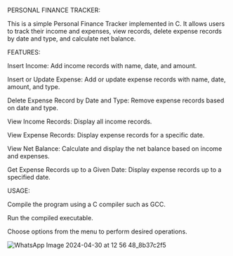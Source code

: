 PERSONAL FINANCE TRACKER:

This is a simple Personal Finance Tracker implemented in C. It allows users to track their income and expenses, view records, delete expense records by date and type, and calculate net balance.

FEATURES:

Insert Income: Add income records with name, date, and amount.

Insert or Update Expense: Add or update expense records with name, date, amount, and type.

Delete Expense Record by Date and Type: Remove expense records based on date and type.

View Income Records: Display all income records.

View Expense Records: Display expense records for a specific date.

View Net Balance: Calculate and display the net balance based on income and expenses.

Get Expense Records up to a Given Date: Display expense records up to a specified date.

USAGE:

Compile the program using a C compiler such as GCC.

Run the compiled executable.

Choose options from the menu to perform desired operations.

![WhatsApp Image 2024-04-30 at 12 56 48_8b37c2f5](https://github.com/DSA-IITJ-2024/ideathon-code-submission-Anchit-2002/assets/137172841/c3747084-9b41-4e54-a7ee-87849625bfc8)



